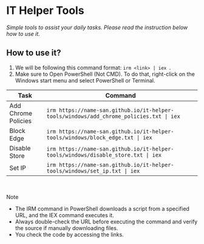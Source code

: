 # IT Helper Tools 
_Simple tools to assist your daily tasks. Please read the instruction below how to use it._

## How to use it?
1. We will be following this command format: ```irm <link> | iex ```.
2. Make sure to Open PowerShell (Not CMD). To do that, right-click on the Windows start menu and select PowerShell or Terminal.


| Task | Command |
| --- | --- |
| Add Chrome Policies | ``` irm https://name-san.github.io/it-helper-tools/windows/add_chrome_policies.txt \| iex ``` |
| Block Edge | ``` irm https://name-san.github.io/it-helper-tools/windows/block_edge.txt \| iex ``` |
| Disable Store | ``` irm https://name-san.github.io/it-helper-tools/windows/disable_store.txt \| iex ``` |
| Set IP | ``` irm https://name-san.github.io/it-helper-tools/windows/set_ip.txt \| iex ``` |
<br/>

> [!NOTE]
> - The IRM command in PowerShell downloads a script from a specified URL, and the IEX command executes it.
> - Always double-check the URL before executing the command and verify the source if manually downloading files.
> - You check the code by accessing the links.
